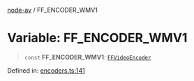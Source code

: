 [node-av](../globals.md) / FF\_ENCODER\_WMV1

# Variable: FF\_ENCODER\_WMV1

> `const` **FF\_ENCODER\_WMV1**: [`FFVideoEncoder`](../type-aliases/FFVideoEncoder.md)

Defined in: [encoders.ts:141](https://github.com/seydx/av/blob/f8631fc881b394300b1479f511d55cf1c370a87f/src/constants/encoders.ts#L141)
